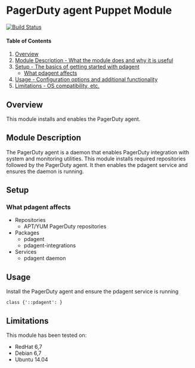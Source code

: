 # PagerDuty agent Puppet Module

[![Build Status](https://travis-ci.org/walkamongus/puppet-pdagent.svg?branch=master)](https://travis-ci.org/walkamongus/puppet-pdagent)

#### Table of Contents

1. [Overview](#overview)
2. [Module Description - What the module does and why it is useful](#module-description)
3. [Setup - The basics of getting started with pdagent](#setup)
    * [What pdagent affects](#what-pdagent-affects)
4. [Usage - Configuration options and additional functionality](#usage)
5. [Limitations - OS compatibility, etc.](#limitations)

## Overview

This module installs and enables the PagerDuty agent.

## Module Description

The PagerDuty agent is a daemon that enables PagerDuty integration with system and monitoring utilities. This module installs required repositories followed by the PagerDuty agent. It then enables the pdagent service and ensures the daemon is running.

## Setup

### What pdagent affects

* Repositories
    * APT/YUM PagerDuty repositories
* Packages
    * pdagent
    * pdagent-integrations
* Services
    * pdagent daemon

## Usage

Install the PagerDuty agent and ensure the pdagent service is running

    class {'::pdagent': }

## Limitations

This module has been tested on:
* RedHat 6,7
* Debian 6,7
* Ubuntu 14.04

